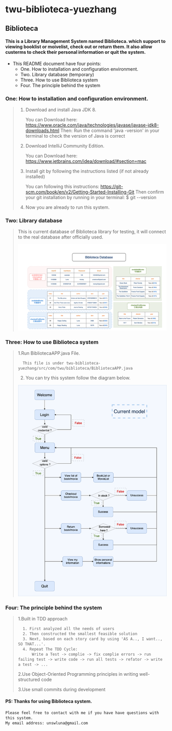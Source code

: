 # twu-biblioteca-yuezhang

## Biblioteca

#### This is a Library Management System named Biblioteca. which support to viewing booklist or moivelist, check out  or return them. It also allow custerms to check their personal information or quit the system.

   

* This README document have four points:
	+ One. How to installation and configuration environment.
	+ Two. Library database (temporary)
	+ Three. How to use Biblioteca system
	+ Four. The principle behind the system

### One:	How to installation and configuration environment.
> 1. Download and install Java JDK 8.
> 
>	 	You	can Download here: https://www.oracle.com/java/technologies/javase/javase-jdk8-downloads.html
>		Then:  Run the command 'java -version' in your terminal to check the version of Java is correct
>	2. Download IntelliJ Community Edition.
> 
>		You can Download here: https://www.jetbrains.com/idea/download/#section=mac
>	3. Install git by following the instructions listed (if not already installed)
>
>		You can following this instructions: https://git-scm.com/book/en/v2/Getting-Started-Installing-Git
>		Then confirm your git installation by running in your terminal: $ git --version
>	4. Now you are already to run this system.

### Two:	Library database
> This is current database of Biblioteca library for testing, it will connect to the real database after officially used.
> 
> ![picture](https://github.com/LunaTW/twu-biblioteca-yuezhang/blob/master/Readme_source/Biblioteca%20Database.png?raw=true)

### Three:	How to use Biblioteca system
> 	1.Run BibliotecaAPP.java File.
>
>		This file is under twu-biblioteca-yuezhang/src/com/twu/biblioteca/BibliotecaAPP.java
>	2. You can try this system follow the diagram below.
>
>![picture-w150](https://github.com/LunaTW/twu-biblioteca-yuezhang/blob/master/Readme_source/Diagram.png?raw=true?)

### Four:	The principle behind the system
>	1.Built in TDD approach
>
>		1. First analyzed all the needs of users
>		2. Then constructed the smallest feasible solution
>		3. Next, based on each story card by using 'AS A.., I want.., SO THAT...'. 
>		4. Repeat The TDD Cycle:	
>			Write a Test -> complie -> fix complie errors -> run failing test -> write code -> run all tests -> refator -> write a test -> ...
>	2.Use Object-Oriented Programming principles in writing well-structured code
>
>	3.Use small commits during development


#### PS: Thanks for using Biblioteca system. 
	Please feel free to contact with me if you have have questions with this system. 
	My email address: unswluna@gmail.com
